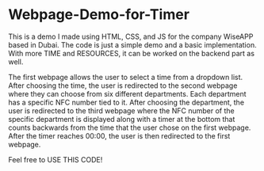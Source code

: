 # Webpage-Demo-for-Timer
This is a demo I made using HTML, CSS, and JS for the company WiseAPP based in Dubai. The code is just a simple demo and a basic implementation. With more TIME and RESOURCES, it can be worked on the backend part as well. 

The first webpage allows the user to select a time from a dropdown list. After choosing the time, the user is redirected to the second webpage where they can choose from six different departments. Each department has a specific NFC number tied to it. After choosing the department, the user is redirected to the third webpage where the NFC number of the specific department is displayed along with a timer at the bottom that counts backwards from the time that the user chose on the first webpage. After the timer reaches 00:00, the user is then redirected to the first webpage. 

Feel free to USE THIS CODE!
